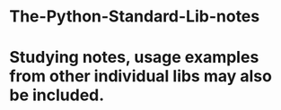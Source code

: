 # The-Python-Standard-Lib-notes

# Studying notes, usage examples from other individual libs may also be included.
